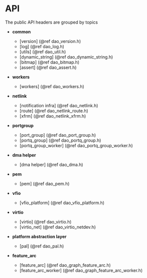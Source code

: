 API
===

<!--
  SPDX-License-Identifier: Marvell-MIT
  Copyright (c) 2024 Marvell.
-->

The public API headers are grouped by topics

- **common**

  - [version]             (@ref dao_version.h)
  - [log]                 (@ref dao_log.h)
  - [utils]               (@ref dao_util.h)
  - [dynamic_string]      (@ref dao_dynamic_string.h)
  - [bitmap]              (@ref dao_bitmap.h)
  - [assert]              (@ref dao_assert.h)

- **workers**

  - [workers]             (@ref dao_workers.h)

- **netlink**

  - [notification infra]  (@ref dao_netlink.h)
  - [route]               (@ref dao_netlink_route.h)
  - [xfrm]                (@ref dao_netlink_xfrm.h)

- **portgroup**

  - [port_group]          (@ref dao_port_group.h)
  - [portq_group]         (@ref dao_portq_group.h)
  - [portq_group_worker]  (@ref dao_portq_group_worker.h)

- **dma helper**
  - [dma helper]          (@ref dao_dma.h)

- **pem**
  - [pem]                 (@ref dao_pem.h)

- **vfio**
  - [vfio_platform]       (@ref dao_vfio_platform.h)

- **virtio**
  - [virtio]              (@ref dao_virtio.h)
  - [virtio_net]          (@ref dao_virtio_netdev.h)

- **platform abstraction layer**
  - [pal]              (@ref dao_pal.h)

- **feature_arc**
  - [feature_arc]         (@ref dao_graph_feature_arc.h)
  - [feature_arc_worker]  (@ref dao_graph_feature_arc_worker.h)
